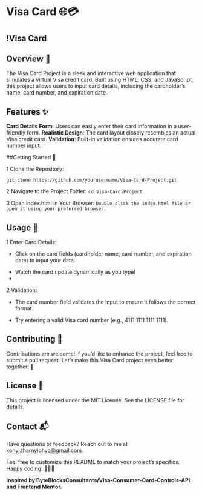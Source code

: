 # Visa Card 🌐💳

## !Visa Card

## Overview 📝
The Visa Card Project is a sleek and interactive web application that simulates a virtual Visa credit card. Built using HTML, CSS, and JavaScript, this project allows users to input card details, including the cardholder’s name, card number, and expiration date.

## Features ✨
**Card Details Form**: Users can easily enter their card information in a user-friendly form.
**Realistic Design**: The card layout closely resembles an actual Visa credit card.
**Validation**: Built-in validation ensures accurate card number input.

##Getting Started 🚀

1 Clone the Repository:

```git clone https://github.com/yourusername/Visa-Card-Project.git```

2 Navigate to the Project Folder:
```cd Visa-Card-Project```

3 Open index.html in Your Browser:
```Double-click the index.html file or open it using your preferred browser.```

## Usage 🌟

1 Enter Card Details:
* Click on the card fields (cardholder name, card number, and expiration date) to input your data.
- Watch the card update dynamically as you type!
- 
2 Validation:
  
* The card number field validates the input to ensure it follows the correct format.
- Try entering a valid Visa card number (e.g., 4111 1111 1111 1111).
  
 ## Contributing 🤝
 
Contributions are welcome! If you’d like to enhance the project, feel free to submit a pull request. Let’s make this Visa Card project even better together! 🙌

## License 📄
This project is licensed under the MIT License. See the LICENSE file for details.

## Contact 📬
Have questions or feedback? Reach out to me at konyi.tharnyiphyo@gmail.com.

Feel free to customize this README to match your project’s specifics. Happy coding! 🎉👩‍💻

__Inspired by ByteBlocksConsultants/Visa-Consumer-Card-Controls-API and Frontend Mentor.__
